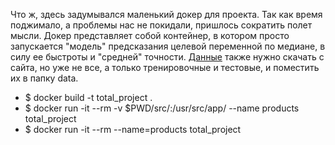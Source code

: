 Что ж, здесь задумывался маленький докер для проекта. Так как время поджимало, а проблемы нас не покидали, пришлось сократить полет мысли.
Докер представляет собой контейнер, в котором просто запускается "модель" предсказания целевой переменной по медиане, в силу ее быстроты и "средней" точности.
[Данные](https://www.kaggle.com/competitions/favorita-grocery-sales-forecasting/overview) также нужно скачать с сайта, но уже не все, а только тренировочные и тестовые, и поместить их в папку data.

* $ docker build -t total_project .
* $ docker run -it --rm -v $PWD/src/:/usr/src/app/ --name products total_project
* $ docker run -it --rm --name=products total_project
  
